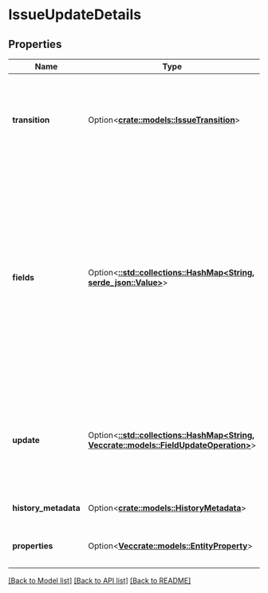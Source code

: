 # IssueUpdateDetails

## Properties

Name | Type | Description | Notes
------------ | ------------- | ------------- | -------------
**transition** | Option<[**crate::models::IssueTransition**](IssueTransition.md)> | Details of a transition. Required when performing a transition, optional when creating or editing an issue. | [optional]
**fields** | Option<[**::std::collections::HashMap<String, serde_json::Value>**](serde_json::Value.md)> | List of issue screen fields to update, specifying the sub-field to update and its value for each field. This field provides a straightforward option when setting a sub-field. When multiple sub-fields or other operations are required, use `update`. Fields included in here cannot be included in `update`. | [optional]
**update** | Option<[**::std::collections::HashMap<String, Vec<crate::models::FieldUpdateOperation>>**](array.md)> | List of operations to perform on issue screen fields. Note that fields included in here cannot be included in `fields`. | [optional]
**history_metadata** | Option<[**crate::models::HistoryMetadata**](HistoryMetadata.md)> | Additional issue history details. | [optional]
**properties** | Option<[**Vec<crate::models::EntityProperty>**](EntityProperty.md)> | Details of issue properties to be add or update. | [optional]

[[Back to Model list]](../README.md#documentation-for-models) [[Back to API list]](../README.md#documentation-for-api-endpoints) [[Back to README]](../README.md)


